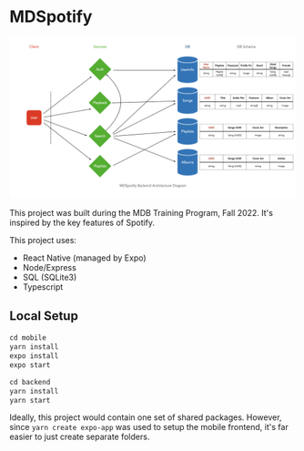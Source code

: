 # MDSpotify

![backend architecture diagram](./backend%20architecture%20diagram.jpeg)

This project was built during the MDB Training Program, Fall 2022. It's inspired by the key features of Spotify.

This project uses:

- React Native (managed by Expo)
- Node/Express
- SQL (SQLite3)
- Typescript

## Local Setup

```
cd mobile
yarn install
expo install
expo start
```

```
cd backend
yarn install
yarn start
```

Ideally, this project would contain one set of shared packages. However, since `yarn create expo-app` was used to setup the mobile frontend, it's far easier to just create separate folders.
